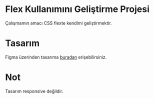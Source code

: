 # Flex Kullanımını Geliştirme Projesi
Çalışmamın amacı CSS flexte kendimi geliştirmektir.

# Tasarım
Figma üzerinden tasarıma [buradan](figma.com/file/1kVoHFmkzc3pH4tQlNARPf/Fabrx-Web-Design-System-(V3)?type=design&node-id=878-100402&mode=design&t=xwciNuD4XXQLoOZk-0) erişebilirsiniz.


# Not
Tasarım responsive değildir.

